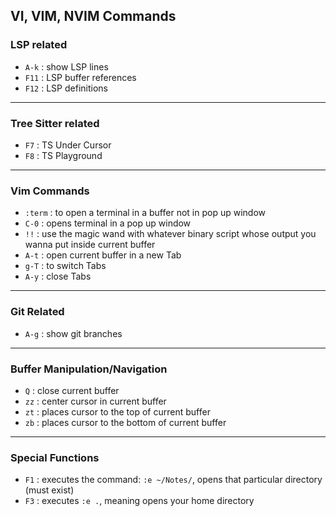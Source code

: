 ## VI, VIM, NVIM Commands
### LSP related
- `A-k` : show LSP lines 
- `F11` : LSP buffer references
- `F12` : LSP definitions
---
### Tree Sitter related
- `F7` : TS Under Cursor
- `F8` : TS Playground
---
### Vim Commands
- `:term` : to open a terminal in a buffer not in pop up window
- `C-0` : opens terminal in a pop up window
- `!!` : use the magic wand with whatever binary script whose output you wanna put inside current buffer
- `A-t` : open current buffer in a new Tab
- `g-T` : to switch Tabs
- `A-y` : close Tabs
---
### Git Related
- `A-g` : show git branches
---
### Buffer Manipulation/Navigation
- `Q` : close current buffer
- `zz` : center cursor in current buffer
- `zt` : places cursor to the top of current buffer
- `zb` : places cursor to the bottom of current buffer
---
### Special Functions
- `F1` : executes the command: `:e ~/Notes/`, opens that particular directory (must exist)
- `F3` : executes `:e .`, meaning opens your home directory
